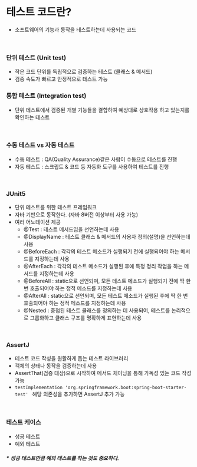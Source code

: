 # 테스트 코드란?
- 소프트웨어의 기능과 동작을 테스트하는데 사용되는 코드

<br>

### 단위 테스트 (Unit test)
- 작은 코드 단위를 독립적으로 검증하는 테스트 (클래스 & 메서드)
- 검증 속도가 빠르고 안정적으로 테스트 가능

### 통합 테스트 (Integration test)
- 단위 테스트에서 검증된 개별 기능들을 결합하여 예상대로 상호작용 하고 있는지를 확인하는 테스트

<br>

### 수동 테스트 vs 자동 테스트
- 수동 테스트 : QA(Quality Assurance)같은 사람이 수동으로 테스트를 진행
- 자동 테스트 : 스크립트 & 코드 등 자동화 도구를 사용하여 테스트를 진행

<br>

### JUnit5
- 단위 테스트를 위한 테스트 프레임워크
- 자바 기반으로 동작한다. (자바 8버전 이상부터 사용 가능)
- 여러 어노테이션 제공
  - @Test : 테스트 메서드임을 선언하는데 사용
  - @DisplayName : 테스트 클래스 & 메서드의 사용자 정의(설명)을 선언하는데 사용
  - @BeforeEach	: 각각의 테스트 메소드가 실행되기 전에 실행되어야 하는 메서드를 지정하는데 사용
  - @AfterEach : 각각의 테스트 메소드가 실행된 후에 특정 정리 작업을 하는 메서드를 지정하는데 사용
  - @BeforeAll : static으로 선언되며, 모든 테스트 메소드가 실행되기 전에 딱 한 번 호출되어야 하는 정적 메소드를 지정하는데 사용
  - @AfterAll : static으로 선언되며, 모든 테스트 메소드가 실행된 후에 딱 한 번 호출되어야 하는 정적 메소드를 지정하는데 사용
  - @Nested : 중첩된 테스트 클래스를 정의하는 데 사용되어, 테스트를 논리적으로 그룹화하고 클래스 구조를 명확하게 표현하는데 사용

<br>

### AssertJ
- 테스트 코드 작성을 원활하게 돕는 테스트 라이브러리
- 객체의 상태나 동작을 검증하는데 사용
- AssertThat(검증 대상)으로 시작하여 메서드 체이닝을 통해 가독성 있는 코드 작성 가능
- ```testImplementation 'org.springframework.boot:spring-boot-starter-test' ``` 해당 의존성을 추가하면 AssertJ 추가 가능

<br>

### 테스트 케이스
- 성공 테스트
- 예외 테스트

##### * 성공 테스트만큼 예외 테스트를 하는 것도 중요하다.

<br>
<br>
<br>
